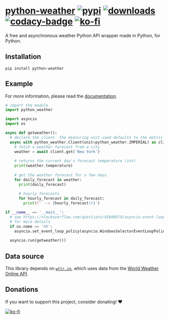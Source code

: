 # [python-weather][pypi-url] [![pypi][pypi-image]][pypi-url] [![downloads][downloads-image]][pypi-url] [![codacy-badge][codacy-url]][codacy-image] [![ko-fi][ko-fi-brief-image]][ko-fi-url]

[pypi-image]: https://img.shields.io/pypi/v/python-weather.svg?style=flat-square
[pypi-url]: https://pypi.org/project/python-weather/
[downloads-image]: https://img.shields.io/pypi/dm/python-weather?style=flat-square
[ko-fi-brief-image]: https://img.shields.io/badge/donations-ko--fi-red?color=ff5e5b&style=flat-square
[codacy-url]: https://app.codacy.com/project/badge/Grade/0f7721b7e4314a748c75a04f0a7e0ce3
[codacy-image]: https://app.codacy.com/gh/null8626/python-weather/dashboard
[ko-fi-image]: https://ko-fi.com/img/githubbutton_sm.svg
[ko-fi-url]: https://ko-fi.com/null8626

A free and asynchronous weather Python API wrapper made in Python, for Python.

## Installation

```console
pip install python-weather
```

## Example

For more information, please read the [documentation](https://python-weather.readthedocs.io/en/latest/).

```py
# import the module
import python_weather

import asyncio
import os

async def getweather():
  # declare the client. the measuring unit used defaults to the metric system (celcius, km/h, etc.)
  async with python_weather.Client(unit=python_weather.IMPERIAL) as client:
    # fetch a weather forecast from a city
    weather = await client.get('New York')
    
    # returns the current day's forecast temperature (int)
    print(weather.temperature)
    
    # get the weather forecast for a few days
    for daily_forecast in weather:
      print(daily_forecast)
      
      # hourly forecasts
      for hourly_forecast in daily_forecast:
        print(f' --> {hourly_forecast!r}')

if __name__ == '__main__':
  # see https://stackoverflow.com/questions/45600579/asyncio-event-loop-is-closed-when-getting-loop
  # for more details
  if os.name == 'nt':
    asyncio.set_event_loop_policy(asyncio.WindowsSelectorEventLoopPolicy())
  
  asyncio.run(getweather())
```

## Data source

This library depends on [`wttr.in`](https://github.com/chubin/wttr.in), which uses data from the [World Weather Online API](https://www.worldweatheronline.com/weather-api/).

## Donations

If you want to support this project, consider donating! ❤

[![ko-fi][ko-fi-image]][ko-fi-url]

